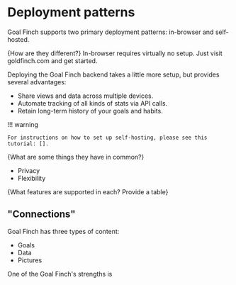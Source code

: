 # Deployment patterns

Goal Finch supports two primary deployment patterns: in-browser and self-hosted.

{How are they different?}
In-browser requires virtually no setup. Just visit goldfinch.com and get started.

Deploying the Goal Finch backend takes a little more setup, but provides several advantages:
* Share views and data across multiple devices.
* Automate tracking of all kinds of stats via API calls.
* Retain long-term history of your goals and habits.

!!! warning

    For instructions on how to set up self-hosting, please see this tutorial: [].

{What are some things they have in common?}
* Privacy
* Flexibility

{What features are supported in each? Provide a table}


## "Connections"

Goal Finch has three types of content:

* Goals
* Data
* Pictures

One of the Goal Finch's strengths is 